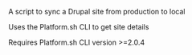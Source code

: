 A script to sync a Drupal site from production to local

Uses the Platform.sh CLI to get site details

Requires Platform.sh CLI version >=2.0.4
